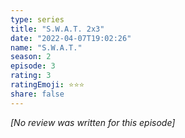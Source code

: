 ```yaml
---
type: series
title: "S.W.A.T. 2x3"
date: "2022-04-07T19:02:26"
name: "S.W.A.T."
season: 2
episode: 3
rating: 3
ratingEmoji: ⭐️⭐️⭐️
share: false
---
```


_[No review was written for this episode]_
